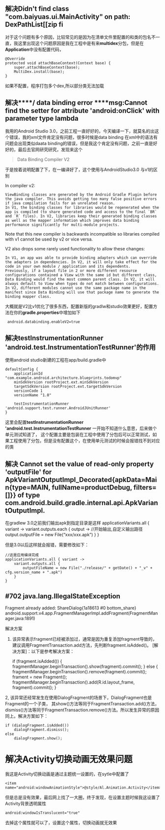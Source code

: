 
## 解决Didn't find class "com.baiyuas.ui.MainActivity" on path: DexPathList[[zip fi

对于这个问题有多个原因，比较常见的是因为在清单文件里配置的和类的包名不一直，我这里出现这个问题原因是我在工程中是有来**multidex**分包，但是在**Application**中没有配置代码，

	@Override
    protected void attachBaseContext(Context base) {
        super.attachBaseContext(base);
        MultiDex.install(base);
    }

如果不配置，程序打包多个dex,所以部分类无法加载

## 解决****/ data binding error ****msg:Cannot find the setter for attribute 'android:onClick' with parameter type lambda

我用的Android Studio 3.0，之前工程一直好好的，今天编译一下，就莫名的出这个错误，我的xml文件肯定没有问题，很多时候是data binding 在xml中的语法有问题会出现类似daata binding的错误，但是我这个肯定没有问题，之前一直是好好的，最后去官网研究研究，发现来这个
> Data Binding Compiler V2 

于是按着说明配置了下，在一编译好了，这个使用与AndroidStudio3.0 与v1的区别

In compiler v2:

    ViewBinding classes are generated by the Android Gradle Plugin before the java compiler. This avoids getting too many false positive errors if java compilation fails for an unrelated reason.
    In V1, the binding classes for libraries would be regenerated when the app is compiled (to share generated code and access to the final `BR` and `R` files). In V2, libraries keep their generated binding classes as well as the mapper information which improves data binding performance significantly for multi-module projects.

Note that this new compiler is backwards incompatible so libraries compiled with v1 cannot be used by v2 or vice versa.

V2 also drops some rarely used functionality to allow these changes:

    In V1, an app was able to provide binding adapters which can override the adapters in dependencies. In V2, it will only take effect for the code in your own module / application and its dependents.
    Previously, if a layout file in 2 or more different resource configurations contained a View with the same id but different class, Data Binding would find the most common parent class. In V2, it will always default to View when types do not match between configurations.
    In V2, different modules cannot use the same package name in the manifest since Data Binding will use that package name to generate the binding mapper class.

大概就是V2比v1优化了很多东西，配置新版的gradlw和studio效果更好，配置方法在你的**gradle.properties**中增加如下

	 android.databinding.enableV2=true

## 解决testInstrumentationRunner 'android.test.InstrumentationTestRunner'的作用

使用android studio新建的工程在app/build.gradle中

    defaultConfig {
        applicationId "com.example.android.architecture.blueprints.todomvp"
        minSdkVersion rootProject.ext.minSdkVersion
        targetSdkVersion rootProject.ext.targetSdkVersion
        versionCode 1
        versionName "1.0"

        testInstrumentationRunner 'android.support.test.runner.AndroidJUnitRunner'
    }

这里会配置**testInstrumentationRunner 'android.test.InstrumentationTestRunner** 一开始不知道什么意思，后来做个单元测试知道了， 这个配置主要是包装在工程中使用了分包后可以正常测试，如果工程使用了分包，但是没有配置这个，在使用单元测试的时候会报错找不到对应的类

## 解决 Cannot set the value of read-only property 'outputFile' for ApkVariantOutputImpl_Decorated{apkData=Main{type=MAIN, fullName=productDebug, filters=[]}} of type com.android.build.gradle.internal.api.ApkVariantOutputImpl.

在gradlew 3.0之前我们输出apk到指定目录是这样
	applicationVariants.all { variant ->
                variant.outputs.each { output ->
                    //开始输出,自定义输出路径
                    output.outputFile = new File(“xxx/xxx.apk”)
                }
            }

但是3.0以后这样就会报错，需要修改如下：

    //这是应用编译完成
    applicationVariants.all { variant ->
        variant.outputs.all {
            outputFileName = new File("./release/" + getDate() + "_v" + cfg.version_name + ".apk")
        }
    }

## #702 java.lang.IllegalStateException
Fragment already added: ShareDialog{1a18613 #0 bottom_share}
android.support.v4.app.FragmentManagerImpl.addFragment(FragmentManager.java:1891)

解决方案
1. 该异常表示fragment已经被添加过，通常是因为重复添加fragment导致的，建议调用FragmentTransaction.add方法，先判断fragment.isAdded()。
[解决方案]：以下是参考解决方案：

	if (fragment.isAdded()) { 
	    fragmentManager.beginTransaction().show(fragment).commit();
	} else {
	    fragmentManager.beginTransaction().remove(fragment).commit();
	    frament = new Fragment();
	    fragmentManager.beginTransaction().add(R.id.layout_frame, fragment).commit();
	}

2, 该异常还经常发生在使用DialogFragment的场景下，DialogFragment也是Fragment的一个子类，
其show()方法等同于FragmentTransaction.add()方法，dismiss()方法等同于FragmentTransaction.remove()方法。所以发生异常的原因同上。解决方案如下：

    if (dialogFragment.isAdded())
    	dialogFragment.dismiss();
    else
    	dialogFragment.show();

# 解决Activity切换动画无效果问题
 
我这是Activity切换动画是通过主题统一设置的，在sytle中配置了

	<item name="android:windowAnimationStyle">@style/Al.Animation.Activity</item>

但是总是没有效果，最后网上找了一大圈，终于发现，在设置主题时候我这设置了Activity背景透明属性

	android:windowIsTranslucent="true"

去掉这个属性就可以了，设置这个属性，切换动画就无效果